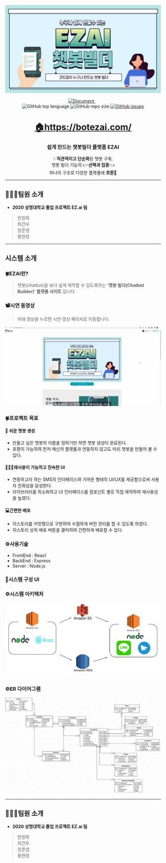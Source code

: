 
<p><a href='https://botezai.com/'><img src='https://github.com/Hanswind/EZ.ai/blob/master/ez.ai/client/src/objects/ezai_logo.png' /></a></p>

<div align='center'>
  <a href="https://github.com/Hanswind/EZ.ai/tree/master/documents">
    <img alt="Document" src="https://img.shields.io/badge/document-yes-important">
  </a>
  <img alt="" src="https://img.shields.io/badge/node-v.12.14.0-informational">
  <img alt="" src="https://img.shields.io/badge/npm-v.6.13.4-informational">
  <img alt="" src="https://img.shields.io/badge/yarn-v.1.22.4-informational"><br >
  <img alt="GitHub top language" src="https://img.shields.io/github/languages/top/Hanswind/EZ.ai?color=blueviolet"> 
  <img alt="GitHub repo size" src="https://img.shields.io/github/repo-size/Hanswind/EZ.ai?color=green"> 
  <a href="https://github.com/Hanswind/EZ.ai/issues">
    <img alt="GitHub issues" src="https://img.shields.io/github/issues/Hanswind/EZ.ai">
  </a>

</div>

<h1 align='middle'><a href='https://botezai.com/'>🏠https://botezai.com/</a></h1>
<h3 align='middle'> 쉽게 만드는 챗봇빌더 플랫폼 EZAI</h3>
                 
<p align='middle'>
✨<strong>직관적이고 단순화</strong>된 챗봇 구축.<br>
 챗봇 빌더 기능의 👉<strong>선택과 집중</strong>👈 <br>
 하나의 구조로 다양한 플랫폼에 <strong>호환</strong>💯<br>
</p>


---
## 👨‍👨‍👧팀원 소개
- **2020 상명대학교 졸업 프로젝트 EZ.ai 팀**
> 한창희 <br />
> 최건우 <br />
> 장준영 <br />
> 황현정 <br />
---

## 시스템 소개
### 🍀EZAI란?
> 챗봇(chatbot)을 보다 쉽게 제작할 수 있도록하는 **'챗봇 빌더(Chatbot Builder)' 플랫폼 사이트** 입니다.

### 📽시연 동영상
> 아래 영상을 누르면 시연 영상 페이지로 이동합니다.
<p align='middle'><a href='https://youtu.be/AShaYbjAqqE' align='middle'><img src='./docs/thumbnail.gif' /></a></p>

### 🍀프로젝트 목표
#### 🌈 쉬운 챗봇 생성
- 만들고 싶은 챗봇의 이름을 정하기만 하면 챗봇 생성이 완료된다.
- 호환이 가능하여 먼저 메신저 플랫폼과 연동하지 않고도 미리 챗봇을 만들어 볼 수 있다.

#### 👨‍👨‍👧재사용이 가능하고 친숙한 UI
- 연동하고자 하는 SMS의 인터페이스와 가까운 형태의 UI/UX를 제공함으로써 사용자 친화성을 달성한다.
- 라이브러리를 최소화하고 UI 인터페이스를 컴포넌트 별로 직접 제작하여 재사용성을 높였다.

#### 💻간편한 배포
- 히스토리를 커밋형으로 구현하여 수월하게 버전 관리를 할 수 있도록 하였다.
- 히스토리 상의 배포 버튼을 클릭하여 간편하게 배포할 수 있다.

### ⚙사용기술
- FrontEnd : React
- BackEnd : Express
- Server : Node.js

### 🎨시스템 구성 UI


### ⚙시스템 아키텍처
<p align='middle'><a href='./docs/system-architecture.png'><img src='./docs/system-architecture.png' /></a></p>

### ⚙ER 다이어그램
<p align='middle'><a href='./docs/ERDiagrm.png'><img src='./docs/ERDiagrm.png' /></a></p>

---
## 👨‍👨‍👧팀원 소개
- **2020 상명대학교 졸업 프로젝트 EZ.ai 팀**
> 한창희 <br />
> 최건우 <br />
> 장준영 <br />
> 황현정 <br />
